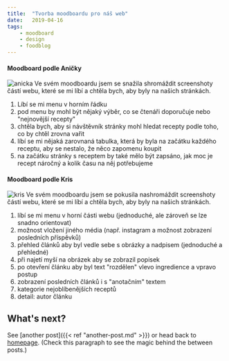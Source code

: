 ```yaml
---
title:  "Tvorba moodboardu pro náš web"
date:   2019-04-16
tags: 
    - moodboard
    - design
    - foodblog
---
```

#### Moodboard podle Aničky
![anicka](https://is.muni.cz/www/472312/Vystrizek.PNG)
Ve svém moodboardu jsem se snažila shromáždit screenshoty částí webu, které se mi líbí a chtěla bych, aby byly na našich stránkách. 
1. Líbí se mi menu v horním řádku
2. pod menu by mohl být nějaký výběr, co se čtenáři doporučuje nebo "nejnovější recepty"
3. chtěla bych, aby si návštěvník stránky mohl hledat recepty podle toho, co by chtěl zrovna vařit 
4. líbí se mi nějaká zarovnaná tabulka, která by byla na začátku každého receptu, aby se nestalo, že něco zapomenu koupit
5. na začátku stránky s receptem by také mělo být zapsáno, jak moc je recept náročný a kolik času na něj potřebujeme


#### Moodboard podle Kris
![kris](https://is.muni.cz/www/460561/nami/2019-04-17__11_.png)
Ve svém moodboardu jsem se pokusila nashromáždit screenshoty částí webu, které se mi líbí a chtěla bych, aby byly na našich stránkách.

1. líbí se mi menu v horní části webu (jednoduché, ale zároveň se lze snadno orientovat)
2. možnost vložení jiného média (např. instagram a možnost zobrazení posledních příspěvků)
3. přehled článků aby byl vedle sebe s obrázky a nadpisem (jednoduché a přehledné)
4. při najetí myší na obrázek aby se zobrazil popisek 
5. po otevření článku aby byl text "rozdělen" vlevo ingredience a vpravo postup
6. zobrazení posledních článků i s "anotačním" textem
7. kategorie nejoblíbenějších receptů 
8. detail: autor článku

## What's next?

See [another post]({{< ref "another-post.md" >}}) or head back to [homepage](../../). (Check this paragraph to see the magic behind the between posts.)
